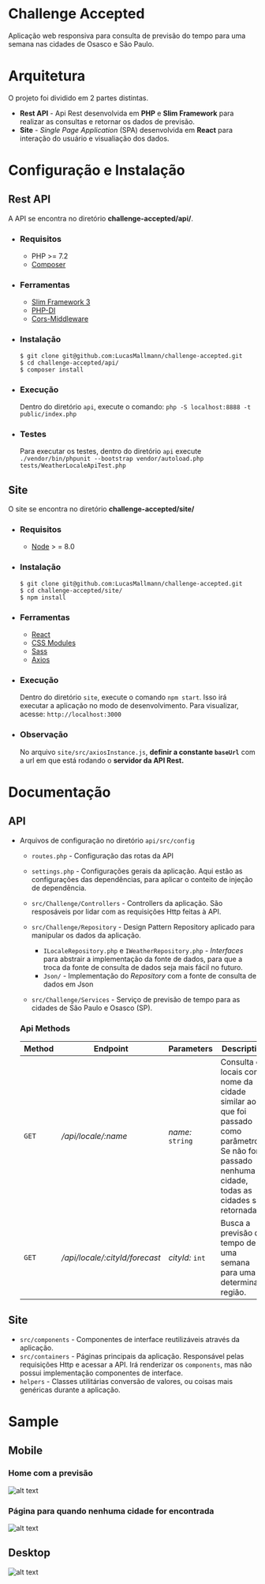 # Challenge Accepted
Aplicação web responsiva para consulta de previsão do tempo para uma semana nas cidades de Osasco e São Paulo.

# Arquitetura
O projeto foi dividido em 2 partes distintas.
- **Rest API** - Api Rest desenvolvida em **PHP** e **Slim Framework** para realizar as consultas e retornar os dados de previsão.
- **Site** - *Single Page Application* (SPA) desenvolvida em **React** para interação do usuário e visualiação dos dados.

# Configuração e Instalação
## Rest API
A API se encontra no diretório **challenge-accepted/api/**.
- ### Requisitos
    - PHP >= 7.2
    - [Composer](https://getcomposer.org/download/)

- ### Ferramentas
  - [Slim Framework 3](http://www.slimframework.com/docs/)
  - [PHP-DI](http://php-di.org/doc/frameworks/slim.html)
  - [Cors-Middleware](https://github.com/tuupola/cors-middleware)
  
- ### Instalação
    ```
    $ git clone git@github.com:LucasMallmann/challenge-accepted.git
    $ cd challenge-accepted/api/
    $ composer install
    ```
- ### Execução
  Dentro do diretório `api`, execute o comando: `php -S localhost:8888 -t public/index.php`

- ### Testes
  Para executar os testes, dentro do diretório `api` execute `./vendor/bin/phpunit --bootstrap vendor/autoload.php tests/WeatherLocaleApiTest.php`

## Site
O site se encontra no diretório **challenge-accepted/site/**
- ### Requisitos
  - [Node]((https://nodejs.org/en/download/)) > = 8.0
- ### Instalação
    ```
    $ git clone git@github.com:LucasMallmann/challenge-accepted.git
    $ cd challenge-accepted/site/
    $ npm install
    ```
- ### Ferramentas
  - [React](https://reactjs.org/)
  - [CSS Modules](https://github.com/css-modules/css-modules)
  - [Sass](https://sass-lang.com/)
  - [Axios](https://github.com/axios/axios)
- ### Execução
  Dentro do diretório `site`, execute o comando `npm start`. Isso irá executar a aplicação no modo de desenvolvimento.
  Para visualizar, acesse: `http://localhost:3000`
- ### **Observação**
  No arquivo `site/src/axiosInstance.js`, **definir a constante `baseUrl`** com a url em que está rodando o **servidor da API Rest.**

# Documentação
## API
- Arquivos de configuração no diretório `api/src/config`
  - `routes.php` - Configuração das rotas da API
  - `settings.php` - Configurações gerais da aplicação. Aqui estão as configurações das dependências, para aplicar o conteito de injeção de dependência.
  - `src/Challenge/Controllers` - Controllers da aplicação. São resposáveis por lidar com as requisições Http feitas à API.
  - `src/Challenge/Repository` - Design Pattern Repository aplicado para manipular os dados da aplicação.
    - `ILocaleRepository.php` e `IWeatherRepository.php` - *Interfaces* para abstrair a implementação da fonte de dados, para que a troca da fonte de consulta de dados seja mais fácil no futuro.
    - `Json/` - Implementação do *Repository* com a fonte de consulta de dados em Json

  - `src/Challenge/Services` - Serviço de previsão de tempo para as cidades de São Paulo e Osasco (SP).

  ### **Api Methods**
   | Method | Endpoint                       | Parameters       | Description                                                                                                                                          |
   | ------ | ------------------------------ | ---------------- | ---------------------------------------------------------------------------------------------------------------------------------------------------- |
   | `GET`  | */api/locale/:name*            | *name:* `string` | Consulta os locais com nome da cidade similar ao que foi passado como parâmetro. Se não for passado nenhuma cidade, todas as cidades são retornadas. |
   | `GET`  | */api/locale/:cityId/forecast* | *cityId:* `int`  | Busca a previsão do tempo de uma semana para uma determinada região.                                                                                 |

## Site
- `src/components` - Componentes de interface reutilizáveis através da aplicação.
- `src/containers` - Páginas principais da aplicação. Responsável pelas requisições Http e acessar a API. Irá renderizar os `components`, mas não possui implementação componentes de interface.
- `helpers` - Classes utilitárias conversão de valores, ou coisas mais genéricas durante a aplicação.

# Sample
## Mobile
### Home com a previsão
![alt text](images/mobile-sample.png "Mobile sample")
### Página para quando nenhuma cidade for encontrada
![alt text](images/not-found.png "Mobile sample")
## Desktop
![alt text](images/my-sample.png "Desktop sample")